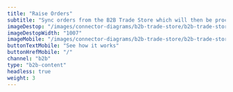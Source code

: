 ```yaml
---
title: "Raise Orders"
subtitle: "Sync orders from the B2B Trade Store which will then be processed into each customer’s dedicated account on your ERP or accounting system."
imageDestop: "/images/connector-diagrams/b2b-trade-store/b2b-trade-store-3-desk.svg"
imageDestopWidth: "1007"
imageMobile: "/images/connector-diagrams/b2b-trade-store/b2b-trade-store-3-mobile.svg"
buttonTextMobile: "See how it works"
buttonHrefMobile: "/" 
channel: "b2b"
type: "b2b-content"
headless: true
weight: 3
---
```

